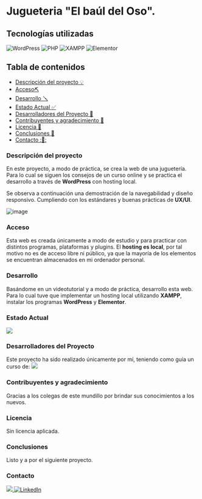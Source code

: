 # Jugueteria "El baúl del Oso".


## Tecnologías utilizadas

<img src="https://img.shields.io/badge/%20%20WordPress-%2321759B?style=for-the-badge&logo=WordPress&logoColor=white" alt="WordPress" style=""> <img src="https://img.shields.io/badge/%20%20PHP%20%20-%23777BB4?style=for-the-badge&logo=PHP&logoColor=white" alt="PHP" style=""> <img src="https://img.shields.io/badge/XAMPP-%23FB7A24?style=for-the-badge&logo=xampp&logoColor=white" alt="XAMPP"> <img src="https://img.shields.io/badge/ELEMENTOR-%2392003B?style=for-the-badge&logo=elementor&logoColor=WHITE" alt= "Elementor">


## Tabla de contenidos

- [Descripción del proyecto :bulb:](#Descripción-del-proyecto)
- [Acceso⛏️](#Acceso)
- [Desarrollo 🪛](#Desarrollo)
- [Estado Actual :white_check_mark:](#Estado)
- [Desarrolladores del Proyecto :raising_hand:](#Desarrolladores-del-Proyecto)
- [Contribuyentes y agradecimiento :clap:](#Contribuyentes-y-agradecimiento.)
- [Licencia :vertical_traffic_light:](#Licencia)
- [Conclusiones :tada:](#Conclusiones)
- [Contacto ::calling::](#Contacto)

### Descripción del proyecto

En este proyecto, a modo de práctica, se crea la web de una juguetería. Para lo cual se siguen los consejos de un curso online y se practica el desarrollo a través de **WordPress** con hosting local.

Se observa a continuación una demostración de la navegabilidad y diseño responsivo. Cumpliendo con los estándares y buenas prácticas de **UX/UI**.

![image](./gif/Animation.gif)


### Acceso

Esta web es creada únicamente a modo de estudio y para practicar con distintos programas, plataformas y plugins. El **hosting es local**, por tal motivo no es de acceso libre ni público, ya que la mayoría de los elementos se encuentran almacenados en mi ordenador personal.

### Desarrollo

Basándome en un videotutorial y a modo de práctica, desarrollo esta web. Para lo cual tuve que implementar un hosting local utilizando **XAMPP**, instalar los programas **WordPress** y **Elementor**. 

### Estado Actual

<img src="https://img.shields.io/badge/FINALIZADO-GREEN?style=for-the-badge&label=ESTADO">


### Desarrolladores del Proyecto

Este proyecto ha sido realizado únicamente por mí, teniendo como guía un curso de:   <img src= "https://img.shields.io/badge/youtube-black?logo=youtube&logoColor=%23FF0000
">

### Contribuyentes y agradecimiento

Gracias a los colegas de este mundillo por brindar sus conocimientos a los nuevos.

### Licencia

Sin licencia aplicada.

### Conclusiones 

Listo y a por el siguiente proyecto.

### Contacto
<a href = "mailto:gonllat@gmail.com"><img src="https://img.shields.io/badge/Gmail-C6362C?style=for-the-badge&logo=gmail&logoColor=white" target="_blank"> [![LinkedIn](https://img.shields.io/badge/-LinkedIn-%230077B5?style=for-the-badge&logo=linkedin&logoColor=white)](https://www.linkedin.com/in/gonzalo-llatser-acuña-6b206a1ba)